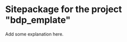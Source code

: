 Sitepackage for the project "bdp_emplate"
==============================================================

Add some explanation here.
